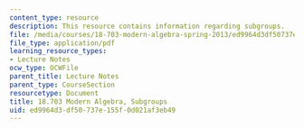 ```yaml
---
content_type: resource
description: This resource contains information regarding subgroups.
file: /media/courses/18-703-modern-algebra-spring-2013/ed9964d3df50737e155f0d021af3eb49_MIT18_703S13_pra_l_2.pdf
file_type: application/pdf
learning_resource_types:
- Lecture Notes
ocw_type: OCWFile
parent_title: Lecture Notes
parent_type: CourseSection
resourcetype: Document
title: 18.703 Modern Algebra, Subgroups
uid: ed9964d3-df50-737e-155f-0d021af3eb49
---
```

